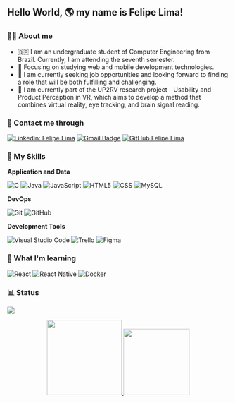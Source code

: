 ## Hello World, 🌎 my name is Felipe Lima!

<h3> 💪🏽 About me </h3>

- 🇧🇷 I am an undergraduate student of Computer Engineering from Brazil. Currently, I am attending the seventh semester.
- 🎯 Focusing on studying web and mobile development technologies.
- 🔎 I am currently seeking job opportunities and looking forward to finding a role that will be both fulfilling and challenging.
- 🔭 I am currently part of the UP2RV research project - Usability and Product Perception in VR, which aims to develop a method that combines virtual reality, eye tracking, and brain signal reading.

<h3> 📱 Contact me through </h3>

[![Linkedin: Felipe Lima](https://img.shields.io/badge/-FelipeLima-blue?style=flat-square&logo=Linkedin&logoColor=white&link=https://www.linkedin.com/in/felipeartur/)](https://www.linkedin.com/in/felipeartur/)
[![Gmail Badge](https://img.shields.io/badge/-felipe.artur.ml@gmail.com-006bed?style=flat-square&logo=Gmail&logoColor=white&link=mailto:felipe.artur.ml@gmail.com)](mailto:felipe.artur.ml@gmail.com)
[![GitHub Felipe Lima](https://img.shields.io/github/followers/FelipeArtur?label=follow&style=social)](https://github.com/FelipeArtur)

<h3> 🧰 My Skills </h3>

**Application and Data**

  ![C](https://img.shields.io/badge/-C-333333?style=flat&logo=C%2B%2B&logoColor=00599C)
  ![Java](https://img.shields.io/badge/-Java-333333?style=flat&logo=Java&logoColor=007396)
  ![JavaScript](https://img.shields.io/badge/-JavaScript-333333?style=flat&logo=javascript)
  ![HTML5](https://img.shields.io/badge/-HTML5-333333?style=flat&logo=HTML5)
  ![CSS](https://img.shields.io/badge/-CSS-333333?style=flat&logo=CSS3&logoColor=1572B6)
  ![MySQL](https://img.shields.io/badge/-MySQL-333333?style=flat&logo=mysql)

**DevOps**

  ![Git](https://img.shields.io/badge/-Git-333333?style=flat&logo=git)
  ![GitHub](https://img.shields.io/badge/-GitHub-333333?style=flat&logo=github)

**Development Tools**

  ![Visual Studio Code](https://img.shields.io/badge/-Visual%20Studio%20Code-333333?style=flat&logo=visual-studio-code&logoColor=007ACC)
  ![Trello](https://img.shields.io/badge/-Trello-333333?style=flat&logo=trello&logoColor=007ACC)
  ![Figma](https://img.shields.io/badge/-Figma-333333?style=flat&logo=figma&logoColor=007ACC)
  
<h3> 📖 What I'm learning </h3>

  ![React](https://img.shields.io/badge/-React-333333?style=flat&logo=react)
  ![React Native](https://img.shields.io/badge/-React%20Native-333333?style=flat&logo=react)
  ![Docker](https://img.shields.io/badge/-Docker-333333?style=flat&logo=docker)

<h3> 📊 Status </h3>

![](https://komarev.com/ghpvc/?username=FelipeArtur&color=006bed)
<div align="center" style="display: inline_block">
  <a href="[https://github.com/FelipeArtur](https://github.com/FelipeArtur)">
  <img height="170em" src="https://github-readme-stats.vercel.app/api?username=FelipeArtur&show_icons=true&theme=dark#gh-dark-mode-only)](https://github.com/anuraghazra/github-readme-stats#gh-dark-mode-only"/> 
  <img height="150em" src="https://github-readme-stats.vercel.app/api/top-langs/?username=FelipeArtur&hide_progress=true&langs_count=16&theme=dark"/>
</div>
